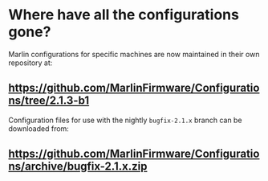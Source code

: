 # Where have all the configurations gone?

Marlin configurations for specific machines are now maintained in their own repository at:

## https://github.com/MarlinFirmware/Configurations/tree/2.1.3-b1

Configuration files for use with the nightly `bugfix-2.1.x` branch can be downloaded from:

## https://github.com/MarlinFirmware/Configurations/archive/bugfix-2.1.x.zip
